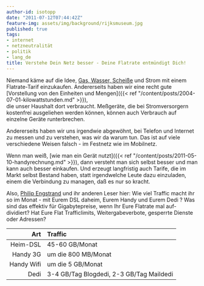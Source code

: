 ```yaml
---
author-id: isotopp
date: "2011-07-12T07:44:42Z"
feature-img: assets/img/background/rijksmuseum.jpg
published: true
tags:
- internet
- netzneutralität
- politik
- lang_de
title: Verstehe Dein Netz besser - Deine Flatrate entmündigt Dich!
---
```


Niemand käme auf die Idee, 
[Gas, Wasser, Scheiße](http://www.youtube.com/results?search_query=meister+r%C3%B6hrich&aq=0L&oq=meister+r%C3%B6h)
und Strom mit einem Flatrate-Tarif einzukaufen. Andererseits haben wir eine
recht gute 
[Vorstellung von den Einheiten und Mengen]({{< ref "/content/posts/2004-07-01-kilowattstunden.md" >}}),  
die unser Haushalt dort verbraucht. Meßgeräte, die bei Stromversorgern
kostenfrei ausgeliehen werden können, können auch Verbrauch auf einzelne
Geräte runterbrechen.

Andererseits haben wir uns irgendwie abgewöhnt, bei Telefon und Internet zu
messen und zu verstehen, was wir da warum tun. Das ist auf viele
verschiedene Weisen falsch - im Festnetz wie im Mobilnetz.

Wenn man weiß, 
[wie man ein Gerät nutzt]({{< ref "/content/posts/2011-05-10-handyrechnung.md" >}}), dann
versteht man sich selbst besser und man kann auch besser einkaufen. Und
erzeugt langfristig auch Tarife, die im Markt selbst Bestand haben, statt
irgendwelche Leute dazu einzuladen, einem die Verbindung zu managen, daß es
nur so kracht.

Also, 
[Philip Engstrand](https://netzpolitik.org/2011/kris-kohntopp-erklart-netzneutralitat/#comment-429198) 
und ihr anderen Leser hier: Wie viel Traffic macht ihr so im Monat - mit
Eurem DSL daheim, Eurem Handy und Eurem Dedi ? Was sind das effektiv für
Gigabytepreise, wenn Ihr Eure Flatrate mal auf-dividiert? Hat Eure Flat
Trafficlimits, Weitergabeverbote, gesperrte Dienste oder Adressen?

|      Art  | Traffic |
|----------:|:--------|
| Heim-DSL  | 45-60 GB/Monat |
| Handy 3G  | um die 800 MB/Monat |
|Handy Wifi | um die 5 GB/Monat |
|      Dedi | 3-4 GB/Tag Blogdedi, 2-3 GB/Tag Maildedi |


